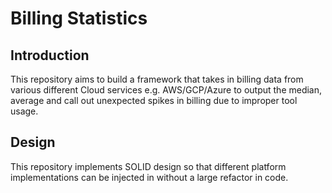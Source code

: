 # Billing Statistics
## Introduction
This repository aims to build a framework that takes in billing data from various different Cloud services e.g. AWS/GCP/Azure to output the median, average and call out unexpected spikes in billing due to improper tool usage.

## Design
This repository implements SOLID design so that different platform implementations can be injected in without a large refactor in code.